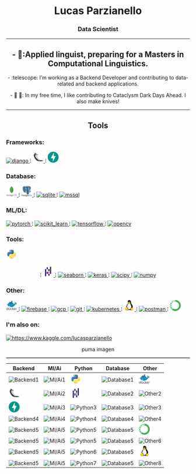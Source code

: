 
<center><h1>Lucas Parzianello</1>

<h3>Data Scientist</h3>

<hr style=“width:40%”>

<h2> - 📖:Applied linguist, preparing for a Masters in Computational Linguistics.</h2>

<p>- :telescope: I’m working as a Backend Developer and contributing to data-related and backend applications.</p>
<p>- 🧟 🔪: In my free time, I like contributing to Cataclysm Dark Days Ahead. I also make knives!</p>


<hr style=“width:40%”>



<h2> Tools</h2>
<table style=“width:100%” border=“1”>

<h3 align="left">Frameworks:</h3>
<p align="left">
    <a href="https://www.djangoproject.com/" target="_blank" rel="noreferrer">
        <img src="https://cdn.worldvectorlogo.com/logos/django.svg" alt="django" width="30" height="30"/>
    </a>
  ⁝
    <a href="https://flask.palletsprojects.com/" target="_blank" rel="noreferrer">
        <img src="https://github.com/devicons/devicon/blob/master/icons/flask/flask-original.svg" alt="flask" width="30" height="30"/>
    </a>
  ⁝
    <a href="https://fastapi.tiangolo.com/" target="_blank" rel="noreferrer">
        <img src="https://github.com/devicons/devicon/blob/master/icons/fastapi/fastapi-plain.svg" alt="fastapi" width="30" height="30"/>
    </a>
</p>



<h3 align="left">Database:</h3>
<p align="left">
    <a href="https://www.mongodb.com/" target="_blank" rel="noreferrer">
        <img src="https://raw.githubusercontent.com/devicons/devicon/master/icons/mongodb/mongodb-original-wordmark.svg" alt="mongodb" width="30" height="30"/>
    </a>
  ⁝
    <a href="https://www.postgresql.org" target="_blank" rel="noreferrer">
        <img src="https://raw.githubusercontent.com/devicons/devicon/master/icons/postgresql/postgresql-original-wordmark.svg" alt="postgresql" width="30" height="30"/>
    </a>
  ⁝
    <a href="https://www.sqlite.org/" target="_blank" rel="noreferrer">
        <img src="https://www.vectorlogo.zone/logos/sqlite/sqlite-icon.svg" alt="sqlite" width="30" height="30"/>
    </a>
  ⁝
    <a href="https://www.microsoft.com/en-us/sql-server" target="_blank" rel="noreferrer">
        <img src="https://www.svgrepo.com/show/303229/microsoft-sql-server-logo.svg" alt="mssql" width="30" height="30"/>
    </a>
</p>

<h3 align="left">ML/DL:</h3>
<p align="left">
    <a href="https://pytorch.org/" target="_blank" rel="noreferrer">
        <img src="https://www.vectorlogo.zone/logos/pytorch/pytorch-icon.svg" alt="pytorch" width="30" height="30"/>
    </a>
  ⁝
    <a href="https://scikit-learn.org/" target="_blank" rel="noreferrer">
        <img src="https://upload.wikimedia.org/wikipedia/commons/0/05/Scikit_learn_logo_small.svg" alt="scikit_learn" width="30" height="30"/>
    </a>
  ⁝
    <a href="https://www.tensorflow.org" target="_blank" rel="noreferrer">
        <img src="https://www.vectorlogo.zone/logos/tensorflow/tensorflow-icon.svg" alt="tensorflow" width="30" height="30"/>
    </a>
  ⁝
    <a href="https://opencv.org/" target="_blank" rel="noreferrer">
        <img src="https://www.vectorlogo.zone/logos/opencv/opencv-icon.svg" alt="opencv" width="30" height="30"/>
    </a>
</p>

<h3 align="left">Tools:</h3>
<p align="left">
    <a href="https://www.python.org" target="_blank" rel="noreferrer">
        <img src="https://raw.githubusercontent.com/devicons/devicon/master/icons/python/python-original.svg" alt="python" width="30" height="30"/>
    </a>

  ⁝
    <a href="https://pandas.pydata.org/" target="_blank" rel="noreferrer">
        <img src="https://raw.githubusercontent.com/devicons/devicon/2ae2a900d2f041da66e950e4d48052658d850630/icons/pandas/pandas-original.svg" alt="pandas" width="30" height="30"/>
    </a>
  ⁝
    <a href="https://seaborn.pydata.org/" target="_blank" rel="noreferrer">
        <img src="https://seaborn.pydata.org/_images/logo-mark-lightbg.svg" alt="seaborn" width="30" height="30"/>
    </a>
  ⁝
     <a href="https://keras.io/" target="_blank" rel="noreferrer">
        <img src="https://github.com/valohai/ml-logos/blob/master/keras-text.svg" alt="keras" width="30" height="30"/>
    </a>
  ⁝
     <a href="https://scipy.org/" target="_blank" rel="noreferrer">
        <img src="https://github.com/valohai/ml-logos/blob/master/scipy.svg" alt="scipy" width="30" height="30"/>
    </a>
  ⁝
     <a href="https://numpy.org/" target="_blank" rel="noreferrer">
        <img src="https://github.com/numpy/numpy/blob/main/branding/logo/secondary/numpylogo2.png" alt="numpy" width="30" height="30"/>
    </a>
</p>

<h3 align="left">Other:</h3>
<p align="left">
    <a href="https://www.docker.com/" target="_blank" rel="noreferrer">
        <img src="https://raw.githubusercontent.com/devicons/devicon/master/icons/docker/docker-original-wordmark.svg" alt="docker" width="30" height="30"/>
    </a>
  ⁝
    <a href="https://firebase.google.com/" target="_blank" rel="noreferrer">
        <img src="https://www.vectorlogo.zone/logos/firebase/firebase-icon.svg" alt="firebase" width="30" height="30"/>
    </a>
  ⁝
    <a href="https://cloud.google.com" target="_blank" rel="noreferrer">
        <img src="https://www.vectorlogo.zone/logos/google_cloud/google_cloud-icon.svg" alt="gcp" width="30" height="30"/>
    </a>
  ⁝
    <a href="https://git-scm.com/" target="_blank" rel="noreferrer">
        <img src="https://www.vectorlogo.zone/logos/git-scm/git-scm-icon.svg" alt="git" width="30" height="30"/>
    </a>
  ⁝
    <a href="https://kubernetes.io" target="_blank" rel="noreferrer">
        <img src="https://www.vectorlogo.zone/logos/kubernetes/kubernetes-icon.svg" alt="kubernetes" width="30" height="30"/>
    </a>
  ⁝
    <a href="https://www.linux.org/" target="_blank" rel="noreferrer">
        <img src="https://raw.githubusercontent.com/devicons/devicon/master/icons/linux/linux-original.svg" alt="linux" width="30" height="30"/>
    </a>
  ⁝
    <a href="https://postman.com" target="_blank" rel="noreferrer">
        <img src="https://www.vectorlogo.zone/logos/getpostman/getpostman-icon.svg" alt="postman" width="30" height="30"/>
    </a>
  ⁝
    <a href="https://www.anaconda.com/download" target="_blank" rel="noreferrer">
        <img src="https://github.com/devicons/devicon/blob/master/icons/anaconda/anaconda-original.svg" alt="conda" width="30" height="30"/>
    </a>
</p>


<h3 align="left">I'm also on:</h3>
<p align="left">
<a href="https://www.kaggle.com/lucasparzianello" target="blank"><img align="center" src="https://raw.githubusercontent.com/rahuldkjain/github-profile-readme-generator/master/src/images/icons/Social/kaggle.svg" alt="https://www.kaggle.com/lucasparzianello" height="30" width="30" /></a>
</p>





<img>puma imagen</img>

| Backend          | Ml/Ai                     | Python           | Database         | Other            |
| ---------------- | ------------------------- | ---------------- | ---------------- | ---------------- |
| <img src="https://cdn.worldvectorlogo.com/logos/django.svg" alt="Backend1" width="30" height="30"/> | <img src="image2_url" alt="Ml/Ai1" width="30" height="30"/> | <img src="https://raw.githubusercontent.com/devicons/devicon/master/icons/python/python-original.svg" alt="Python1" width="30" height="30"/> | <img src="image4_url" alt="Database1" width="30" height="30"/> | <img src="https://raw.githubusercontent.com/devicons/devicon/master/icons/docker/docker-original-wordmark.svg" alt="Other1" width="30" height="30"/> |
| <img src="https://github.com/devicons/devicon/blob/master/icons/flask/flask-original.svg" alt="Backend2" width="30" height="30"/> | <img src="image7_url" alt="Ml/Ai2" width="30" height="30"/> | <img src="https://raw.githubusercontent.com/devicons/devicon/2ae2a900d2f041da66e950e4d48052658d850630/icons/pandas/pandas-original.svg" alt="Python2" width="30" height="30"/> | <img src="image9_url" alt="Database2" width="30" height="30"/> | <img src="https://www.vectorlogo.zone/logos/getpostman/getpostman-icon.svg" alt="Other2" width="30" height="30"/> |
| <img src="https://github.com/devicons/devicon/blob/master/icons/fastapi/fastapi-plain.svg" alt="Backend3" width="30" height="30"/> | <img src="image12_url" alt="Ml/Ai3" width="30" height="30"/> | <img src="https://seaborn.pydata.org/_images/logo-mark-lightbg.svg" alt="Python3" width="30" height="30"/> | <img src="image14_url" alt="Database3" width="30" height="30"/> | <img src="https://www.vectorlogo.zone/logos/firebase/firebase-icon.svg" alt="Other3" width="30" height="30"/> |
| <img src="image16_url" alt="Backend4" width="30" height="30"/> | <img src="image17_url" alt="Ml/Ai4" width="30" height="30"/> | <img src="https://github.com/valohai/ml-logos/blob/master/keras-text.svg" alt="Python4" width="30" height="30"/> | <img src="image19_url" alt="Database4" width="30" height="30"/> | <img src="https://www.vectorlogo.zone/logos/git-scm/git-scm-icon.svg" alt="Other4" width="30" height="30"/> |
| <img src="image21_url" alt="Backend5" width="30" height="30"/> | <img src="image22_url" alt="Ml/Ai5" width="30" height="30"/> | <img src="image23_url" alt="Python5" width="30" height="30"/> | <img src="image24_url" alt="Database5" width="30" height="30"/> | <img src="https://github.com/devicons/devicon/blob/master/icons/anaconda/anaconda-original.svg" alt="Other5" width="30" height="30"/> |
| <img src="image22_url" alt="Backend5" width="30" height="30"/> | <img src="image23_url" alt="Ml/Ai5" width="30" height="30"/> | <img src="https://github.com/valohai/ml-logos/blob/master/scipy.svg" alt="Python5" width="30" height="30"/> | <img src="image25_url" alt="Database5" width="30" height="30"/> | <img src="https://www.vectorlogo.zone/logos/kubernetes/kubernetes-icon.svg" alt="Other6" width="30" height="30"/> |
| <img src="image22_url" alt="Backend5" width="30" height="30"/> | <img src="image23_url" alt="Ml/Ai5" width="30" height="30"/> | <img src="https://github.com/numpy/numpy/blob/main/branding/logo/secondary/numpylogo2.png" alt="Python6" width="30" height="30"/> | <img src="image25_url" alt="Database5" width="30" height="30"/> | <img src="https://raw.githubusercontent.com/devicons/devicon/master/icons/linux/linux-original.svg" alt="Other7" width="30" height="30"/> |
| <img src="image22_url" alt="Backend5" width="30" height="30"/> | <img src="image23_url" alt="Ml/Ai5" width="30" height="30"/> | <img src="image24_url" alt="Python7" width="30" height="30"/> | <img src="image25_url" alt="Database5" width="30" height="30"/> | <img src="https://www.vectorlogo.zone/logos/google_cloud/google_cloud-icon.svg" alt="Other8" width="30" height="30"/> |




